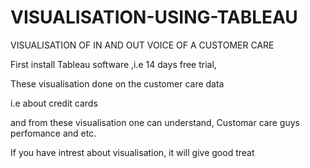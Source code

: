 # VISUALISATION-USING-TABLEAU
VISUALISATION OF IN  AND OUT VOICE  OF A CUSTOMER CARE 

First install Tableau software ,i.e 14 days free trial,

These visualisation done on the customer care data

i.e about credit cards

and from these visualisation one can understand, Customar care guys perfomance and etc.

If you have intrest about visualisation, it will give good treat

